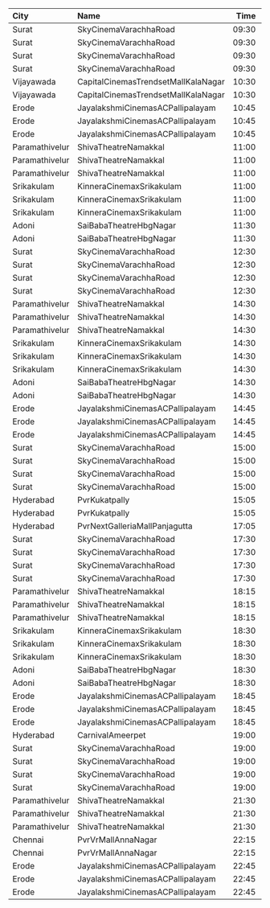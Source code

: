| City           | Name                                |  Time | Type                | Price | Capacity | Booked |
| :------------- | :---------------------------------- | ----: | :------------------ | ----: | -------: | -----: |
| Surat          | SkyCinemaVarachhaRoad               | 09:30 | Recliner            |  100₹ |       12 |      0 |
| Surat          | SkyCinemaVarachhaRoad               | 09:30 | RoyalSofa           |   80₹ |       26 |      0 |
| Surat          | SkyCinemaVarachhaRoad               | 09:30 | Executive           |   70₹ |       38 |      0 |
| Surat          | SkyCinemaVarachhaRoad               | 09:30 | Upper               |   60₹ |       65 |      0 |
| Vijayawada     | CapitalCinemasTrendsetMallKalaNagar | 10:30 | Gold                |  250₹ |       27 |     14 |
| Vijayawada     | CapitalCinemasTrendsetMallKalaNagar | 10:30 | Silver              |  150₹ |       21 |     12 |
| Erode          | JayalakshmiCinemasACPallipalayam    | 10:45 | PlatinumCoupleClass |  100₹ |       84 |     84 |
| Erode          | JayalakshmiCinemasACPallipalayam    | 10:45 | GoldClass           |   80₹ |      166 |    107 |
| Erode          | JayalakshmiCinemasACPallipalayam    | 10:45 | SilverClass         |   80₹ |      151 |     76 |
| Paramathivelur | ShivaTheatreNamakkal                | 11:00 | King                |  150₹ |       98 |     98 |
| Paramathivelur | ShivaTheatreNamakkal                | 11:00 | Queen               |  150₹ |       56 |     56 |
| Paramathivelur | ShivaTheatreNamakkal                | 11:00 | Jack                |  100₹ |      404 |    226 |
| Srikakulam     | KinneraCinemaxSrikakulam            | 11:00 | FirstClass          |  112₹ |      321 |    255 |
| Srikakulam     | KinneraCinemaxSrikakulam            | 11:00 | SecondClass         |   67₹ |       96 |     48 |
| Srikakulam     | KinneraCinemaxSrikakulam            | 11:00 | ThirdClass          |   44₹ |       69 |     35 |
| Adoni          | SaiBabaTheatreHbgNagar              | 11:30 | FirstClass          |   70₹ |      169 |    104 |
| Adoni          | SaiBabaTheatreHbgNagar              | 11:30 | SecondClass         |   50₹ |      149 |     74 |
| Surat          | SkyCinemaVarachhaRoad               | 12:30 | Recliner            |  100₹ |       12 |      0 |
| Surat          | SkyCinemaVarachhaRoad               | 12:30 | RoyalSofa           |   80₹ |       26 |      0 |
| Surat          | SkyCinemaVarachhaRoad               | 12:30 | Executive           |   70₹ |       38 |      0 |
| Surat          | SkyCinemaVarachhaRoad               | 12:30 | Upper               |   60₹ |       65 |      0 |
| Paramathivelur | ShivaTheatreNamakkal                | 14:30 | King                |  150₹ |       98 |     98 |
| Paramathivelur | ShivaTheatreNamakkal                | 14:30 | Queen               |  150₹ |       56 |     56 |
| Paramathivelur | ShivaTheatreNamakkal                | 14:30 | Jack                |  100₹ |      404 |    226 |
| Srikakulam     | KinneraCinemaxSrikakulam            | 14:30 | FirstClass          |  112₹ |      321 |    253 |
| Srikakulam     | KinneraCinemaxSrikakulam            | 14:30 | SecondClass         |   67₹ |       96 |     48 |
| Srikakulam     | KinneraCinemaxSrikakulam            | 14:30 | ThirdClass          |   44₹ |       69 |     35 |
| Adoni          | SaiBabaTheatreHbgNagar              | 14:30 | FirstClass          |   70₹ |      169 |    104 |
| Adoni          | SaiBabaTheatreHbgNagar              | 14:30 | SecondClass         |   50₹ |      149 |     74 |
| Erode          | JayalakshmiCinemasACPallipalayam    | 14:45 | PlatinumCoupleClass |  100₹ |       84 |     84 |
| Erode          | JayalakshmiCinemasACPallipalayam    | 14:45 | GoldClass           |   80₹ |      166 |    107 |
| Erode          | JayalakshmiCinemasACPallipalayam    | 14:45 | SilverClass         |   80₹ |      151 |     76 |
| Surat          | SkyCinemaVarachhaRoad               | 15:00 | Recliner            |  100₹ |       12 |      0 |
| Surat          | SkyCinemaVarachhaRoad               | 15:00 | RoyalSofa           |   80₹ |       26 |      0 |
| Surat          | SkyCinemaVarachhaRoad               | 15:00 | Executive           |   70₹ |       38 |      0 |
| Surat          | SkyCinemaVarachhaRoad               | 15:00 | Upper               |   60₹ |       65 |      0 |
| Hyderabad      | PvrKukatpally                       | 15:05 | Classic             |  150₹ |      232 |     35 |
| Hyderabad      | PvrKukatpally                       | 15:05 | Recliner            |  250₹ |       12 |     12 |
| Hyderabad      | PvrNextGalleriaMallPanjagutta       | 17:05 | Classic             |  150₹ |      145 |     53 |
| Surat          | SkyCinemaVarachhaRoad               | 17:30 | Recliner            |  100₹ |       12 |      0 |
| Surat          | SkyCinemaVarachhaRoad               | 17:30 | RoyalSofa           |   80₹ |       26 |      0 |
| Surat          | SkyCinemaVarachhaRoad               | 17:30 | Executive           |   70₹ |       38 |      0 |
| Surat          | SkyCinemaVarachhaRoad               | 17:30 | Upper               |   60₹ |       65 |      0 |
| Paramathivelur | ShivaTheatreNamakkal                | 18:15 | King                |  150₹ |       98 |     98 |
| Paramathivelur | ShivaTheatreNamakkal                | 18:15 | Queen               |  150₹ |       56 |     56 |
| Paramathivelur | ShivaTheatreNamakkal                | 18:15 | Jack                |  100₹ |      404 |    226 |
| Srikakulam     | KinneraCinemaxSrikakulam            | 18:30 | FirstClass          |  112₹ |      321 |    253 |
| Srikakulam     | KinneraCinemaxSrikakulam            | 18:30 | SecondClass         |   67₹ |       96 |     48 |
| Srikakulam     | KinneraCinemaxSrikakulam            | 18:30 | ThirdClass          |   44₹ |       69 |     35 |
| Adoni          | SaiBabaTheatreHbgNagar              | 18:30 | FirstClass          |   70₹ |      169 |    104 |
| Adoni          | SaiBabaTheatreHbgNagar              | 18:30 | SecondClass         |   50₹ |      149 |     74 |
| Erode          | JayalakshmiCinemasACPallipalayam    | 18:45 | PlatinumCoupleClass |  100₹ |       84 |     84 |
| Erode          | JayalakshmiCinemasACPallipalayam    | 18:45 | GoldClass           |   80₹ |      166 |    107 |
| Erode          | JayalakshmiCinemasACPallipalayam    | 18:45 | SilverClass         |   80₹ |      151 |     76 |
| Hyderabad      | CarnivalAmeerpet                    | 19:00 | PlatinumOffline     |  150₹ |      316 |     22 |
| Surat          | SkyCinemaVarachhaRoad               | 19:00 | Recliner            |  120₹ |       12 |      0 |
| Surat          | SkyCinemaVarachhaRoad               | 19:00 | RoyalSofa           |  100₹ |       26 |      0 |
| Surat          | SkyCinemaVarachhaRoad               | 19:00 | Executive           |   80₹ |       38 |      0 |
| Surat          | SkyCinemaVarachhaRoad               | 19:00 | Upper               |   60₹ |       65 |      0 |
| Paramathivelur | ShivaTheatreNamakkal                | 21:30 | King                |  150₹ |       98 |     98 |
| Paramathivelur | ShivaTheatreNamakkal                | 21:30 | Queen               |  150₹ |       56 |     56 |
| Paramathivelur | ShivaTheatreNamakkal                | 21:30 | Jack                |  100₹ |      404 |     48 |
| Chennai        | PvrVrMallAnnaNagar                  | 22:15 | Classic             |   64₹ |        8 |      8 |
| Chennai        | PvrVrMallAnnaNagar                  | 22:15 | Prime               |  203₹ |       55 |     55 |
| Erode          | JayalakshmiCinemasACPallipalayam    | 22:45 | PlatinumCoupleClass |  120₹ |       84 |     84 |
| Erode          | JayalakshmiCinemasACPallipalayam    | 22:45 | GoldClass           |  100₹ |      166 |     84 |
| Erode          | JayalakshmiCinemasACPallipalayam    | 22:45 | SilverClass         |  100₹ |      151 |     74 |